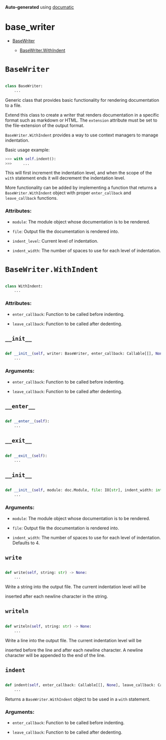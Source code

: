 **Auto-generated** using [documatic](https://github.com/aspizu/documatic)


# base_writer


 - [BaseWriter](#BaseWriter)

     - [BaseWriter.WithIndent](#BaseWriterWithIndent)
    


# `BaseWriter`


```py

class BaseWriter:
    ...
```

Generic class that provides basic functionality for rendering documentation to a file.




Extend this class to create a writer that renders documentation in a specific format
such as markdown or HTML. The `extension` attribute must be set to the file-extension
of the output format.

`BaseWriter.WithIndent` provides a way to use context managers to manage indentation.

Basic usage example:
```py
>>> with self.indent():
>>>     ...
```

This will first increment the indentation level, and when the scope of the `with`
statement ends it will decrement the indentation level.

More functionality can be added by implementing a function that returns a
`BaseWriter.WithIndent` object with proper `enter_callback` and `leave_callback`
functions.


### Attributes:

 - `module`: The module object whose documentation is to be rendered.

 - `file`: Output file the documentation is rendered into.

 - `indent_level`: Current level of indentation.

 - `indent_width`: The number of spaces to use for each level of indentation.



# `BaseWriter.WithIndent`


```py

class WithIndent:
    ...
```

### Attributes:

 - `enter_callback`: Function to be called before indenting.

 - `leave_callback`: Function to be called after dedenting.



## `__init__`


```py

def __init__(self, writer: BaseWriter, enter_callback: Callable[[], None], leave_callback: Callable[[], None]):
    ...
```

### Arguments:

 - `enter_callback`: Function to be called before indenting.

 - `leave_callback`: Function to be called after dedenting.



## `__enter__`


```py

def __enter__(self):
    ...
```

## `__exit__`


```py

def __exit__(self):
    ...
```

## `__init__`


```py

def __init__(self, module: doc.Module, file: IO[str], indent_width: int):
    ...
```

### Arguments:

 - `module`: The module object whose documentation is to be rendered.

 - `file`: Output file the documentation is rendered into.

 - `indent_width`: The number of spaces to use for each level of indentation. Defaults to 4.



## `write`


```py

def write(self, string: str) -> None:
    ...
```

Write a string into the output file. The current indentation level will be



inserted after each newline character in the string.


## `writeln`


```py

def writeln(self, string: str) -> None:
    ...
```

Write a line into the output file. The current indentation level will be



inserted before the line and after each newline character. A newline character
will be appended to the end of the line.


## `indent`


```py

def indent(self, enter_callback: Callable[[], None], leave_callback: Callable[[], None]):
    ...
```

Returns a `BaseWriter.WithIndent` object to be used in a `with` statement.





### Arguments:

 - `enter_callback`: Function to be called before indenting.

 - `leave_callback`: Function to be called after dedenting.



